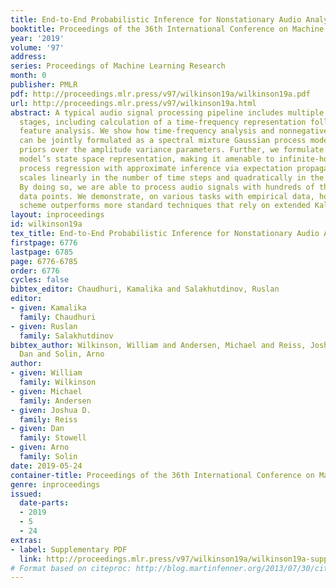 ```yaml
---
title: End-to-End Probabilistic Inference for Nonstationary Audio Analysis
booktitle: Proceedings of the 36th International Conference on Machine Learning
year: '2019'
volume: '97'
address: 
series: Proceedings of Machine Learning Research
month: 0
publisher: PMLR
pdf: http://proceedings.mlr.press/v97/wilkinson19a/wilkinson19a.pdf
url: http://proceedings.mlr.press/v97/wilkinson19a.html
abstract: A typical audio signal processing pipeline includes multiple disjoint analysis
  stages, including calculation of a time-frequency representation followed by spectrogram-based
  feature analysis. We show how time-frequency analysis and nonnegative matrix factorisation
  can be jointly formulated as a spectral mixture Gaussian process model with nonstationary
  priors over the amplitude variance parameters. Further, we formulate this nonlinear
  model’s state space representation, making it amenable to infinite-horizon Gaussian
  process regression with approximate inference via expectation propagation, which
  scales linearly in the number of time steps and quadratically in the state dimensionality.
  By doing so, we are able to process audio signals with hundreds of thousands of
  data points. We demonstrate, on various tasks with empirical data, how this inference
  scheme outperforms more standard techniques that rely on extended Kalman filtering.
layout: inproceedings
id: wilkinson19a
tex_title: End-to-End Probabilistic Inference for Nonstationary Audio Analysis
firstpage: 6776
lastpage: 6785
page: 6776-6785
order: 6776
cycles: false
bibtex_editor: Chaudhuri, Kamalika and Salakhutdinov, Ruslan
editor:
- given: Kamalika
  family: Chaudhuri
- given: Ruslan
  family: Salakhutdinov
bibtex_author: Wilkinson, William and Andersen, Michael and Reiss, Joshua D. and Stowell,
  Dan and Solin, Arno
author:
- given: William
  family: Wilkinson
- given: Michael
  family: Andersen
- given: Joshua D.
  family: Reiss
- given: Dan
  family: Stowell
- given: Arno
  family: Solin
date: 2019-05-24
container-title: Proceedings of the 36th International Conference on Machine Learning
genre: inproceedings
issued:
  date-parts:
  - 2019
  - 5
  - 24
extras:
- label: Supplementary PDF
  link: http://proceedings.mlr.press/v97/wilkinson19a/wilkinson19a-supp.pdf
# Format based on citeproc: http://blog.martinfenner.org/2013/07/30/citeproc-yaml-for-bibliographies/
---
```

